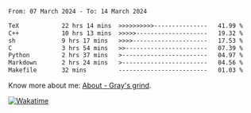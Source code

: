 <!--START_SECTION:waka-->

```txt
From: 07 March 2024 - To: 14 March 2024

TeX            22 hrs 14 mins  >>>>>>>>>>---------------   41.99 %
C++            10 hrs 13 mins  >>>>>--------------------   19.32 %
sh             9 hrs 17 mins   >>>>---------------------   17.53 %
C              3 hrs 54 mins   >>-----------------------   07.39 %
Python         2 hrs 37 mins   >------------------------   04.97 %
Markdown       2 hrs 24 mins   >------------------------   04.56 %
Makefile       32 mins         -------------------------   01.03 %
```

<!--END_SECTION:waka-->

<!-- [![grayxu's github stats](https://github-readme-stats.vercel.app/api?username=grayxu&count_private=true&show_icons=true)](https://github.com/grayxu) -->

Know more about me: [About - Gray's grind](https://www.grayxu.cn/).
<p align="left">
  <a href="https://wakatime.com/@grayxu" target="_blank">
    <img alt="Wakatime" src="https://wakatime.com/badge/user/c69eb31e-43a1-463f-8968-c3449e386f57.svg"/>
  </a>
</p>


